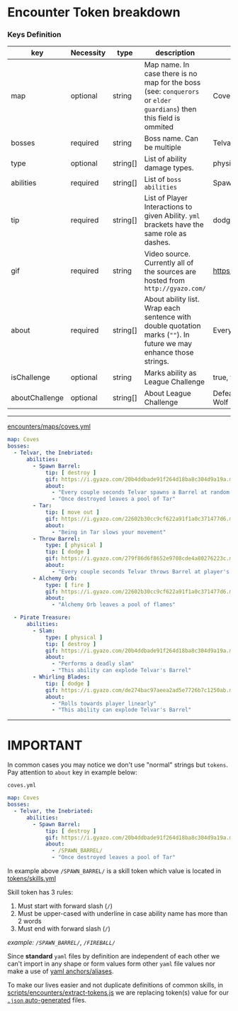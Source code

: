 # Encounter Token breakdown

### Keys Definition
| key            | Necessity | type     | description                                                                                                         | Example                                                                        |
| -------------- | --------- | -------- | ------------------------------------------------------------------------------------------------------------------- | ------------------------------------------------------------------------------ |
| map            | optional  | string   | Map name. In case there is no map for the boss (see: `conquerors` or `elder guardians`) then this field is ommited  | Coves                                                                          | 
| bosses         | required  | string   | Boss name. Can be multiple                                                                                          | Telvar, the Inebriated                                                         |
| type           | optional  | string[] | List of ability damage types.                                                                                       | physical, fire                                                                 |
| abilities      | required  | string[] | List of `boss abilities`                                                                                            | Spawn Barrel, Tar                                                              |
| tip            | required  | string[] | List of Player Interactions to given Ability. `yml` brackets have the same role as dashes.                          | dodge, kill new spawns                                                         |
| gif            | required  | string   | Video source. Currently all of the sources are hosted from `http://gyazo.com/`                                      | https://i.gyazo.com/279f86d6f8652e9708cde4a80276223c.mp4                       |
| about          | required  | string[] | About ability list. Wrap each sentence with double quotation marks (`""`). In future we may enhance those strings.  | Every couple seconds Telvar throws Barrel at player's position                 |
| isChallenge    | optional  | string   | Marks ability as League Challenge                                                                                   | true, false                                                                    |
| aboutChallenge | optional  | string[] | About League Challenge                                                                                              | Defeat Lycius, Midnight's Howl in Lair Map while he is channeling Wolf Barrage |

---

[encounters/maps/coves.yml](https://github.com/sbsrnt/poe-watch/blob/main/features/encounters/tokens/maps/coves.yml)
```yml
map: Coves
bosses:
  - Telvar, the Inebriated:
      abilities:
        - Spawn Barrel:
            tip: [ destroy ]
            gif: https://i.gyazo.com/20b4ddbade91f264d18ba8c304d9a19a.mp4
            about:
              - "Every couple seconds Telvar spawns a Barrel at random position"
              - "Once destroyed leaves a pool of Tar"
        - Tar:
            tip: [ move out ]
            gif: https://i.gyazo.com/22602b30cc9cf622a91f1a0c371477d6.mp4
            about:
              - "Being in Tar slows your movement"
        - Throw Barrel:
            type: [ physical ]
            tip: [ dodge ]
            gif: https://i.gyazo.com/279f86d6f8652e9708cde4a80276223c.mp4
            about:
              - "Every couple seconds Telvar throws Barrel at player's position"
        - Alchemy Orb:
            type: [ fire ]
            gif: https://i.gyazo.com/22602b30cc9cf622a91f1a0c371477d6.mp4
            about:
              - "Alchemy Orb leaves a pool of flames"

  - Pirate Treasure:
      abilities:
        - Slam:
            type: [ physical ]
            tip: [ destroy ]
            gif: https://i.gyazo.com/20b4ddbade91f264d18ba8c304d9a19a.mp4
            about:
              - "Performs a deadly slam"
              - "This ability can explode Telvar's Barrel"
        - Whirling Blades:
            tip: [ dodge ]
            gif: https://i.gyazo.com/de274bac97aeea2ad5e7726b7c1250ab.mp4
            about:
              - "Rolls towards player linearly"
              - "This ability can explode Telvar's Barrel"
```
---
# IMPORTANT

In common cases you may notice we don't use "normal" strings but `tokens`. Pay attention to `about` key in example below:

`coves.yml`
```yml
map: Coves
bosses:
  - Telvar, the Inebriated:
      abilities:
        - Spawn Barrel:
            tip: [ destroy ]
            gif: https://i.gyazo.com/20b4ddbade91f264d18ba8c304d9a19a.mp4
            about:
              - /SPAWN_BARREL/
              - "Once destroyed leaves a pool of Tar"
```

In example above `/SPAWN_BARREL/` is a skill token which value is located in [tokens/skills.yml](https://github.com/sbsrnt/poe-watch/tree/main/tokens/skills.yml)

Skill token has 3 rules:
1. Must start with forward slash (`/`)
2. Must be upper-cased with underline in case ability name has more than 2 words
3. Must end with forward slash (`/`)

_example: `/SPAWN_BARREL/`, `/FIREBALL/`_

Since __standard__ `yaml` files by definition are independent of each other we can't import in any shape or form values form other `yaml` file values nor make a use of [yaml anchors/aliases](https://support.atlassian.com/bitbucket-cloud/docs/yaml-anchors/).

To make our lives easier and not duplicate definitions of common skills, in [scripts/encounters/extract-tokens.js](https://github.com/sbsrnt/poe-watch/tree/main/scripts/encounters/extract-tokens.js#L26-L36) we are replacing token(s) value for our [`.json` auto-generated](https://github.com/sbsrnt/poe-watch/tree/main/extracted-data/encounters) files.
